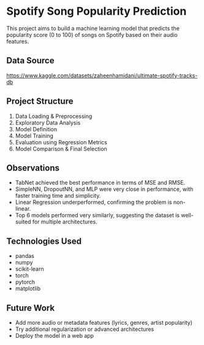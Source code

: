 # Spotify Song Popularity Prediction

This project aims to build a machine learning model that predicts the popularity score (0 to 100) of songs on Spotify based on their audio features.

## Data Source

https://www.kaggle.com/datasets/zaheenhamidani/ultimate-spotify-tracks-db

## Project Structure
1.	Data Loading & Preprocessing
2.	Exploratory Data Analysis
3.	Model Definition 
4.	Model Training
5.	Evaluation using Regression Metrics
6.	Model Comparison & Final Selection

## Observations

- TabNet achieved the best performance in terms of MSE and RMSE.
- SimpleNN, DropoutNN, and MLP were very close in performance, with faster training time and simplicity.
- Linear Regression underperformed, confirming the problem is non-linear.
- Top 6 models performed very similarly, suggesting the dataset is well-suited for multiple architectures.

## Technologies Used
- pandas
- numpy
- scikit-learn
- torch
- pytorch
- matplotlib

## Future Work

- Add more audio or metadata features (lyrics, genres, artist popularity)
- Try additional regularization or advanced architectures
- Deploy the model in a web app 
